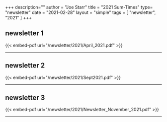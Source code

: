 +++
description=""
author = "Joe Starr"
title = "2021 Sum-Times"
type= "newsletter"
date = "2021-02-28"
layout = "simple"
tags = [
    "newsletter",
    "2021"
]
+++

## newsletter 1

{{< embed-pdf url="/newsletter/2021/April_2021.pdf" >}}

---

## newsletter 2

{{< embed-pdf url="/newsletter/2021/Sept2021.pdf" >}}

---

## newsletter 3

{{< embed-pdf url="/newsletter/2021/Newsletter_November_2021.pdf" >}}

---
